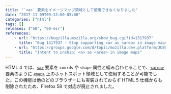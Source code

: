 ```yaml
---
title: "`<a>` 要素をイメージマップ領域として使用できなくなりました"
date: "2017-11-09T09:12:00-05:00"
categories: ["html"]
tags: []
releases: ["58", "60-esr"]
references:
    - url: "https://bugzilla.mozilla.org/show_bug.cgi?id=1317937"
      title: "Bug 1317937 - Stop supporting <a> as <area> in image maps (Assertion failure: !aContent->GetPrimaryFrame() || aState.mCreatingExtraFrames || aContent->NodeInfo()->NameAtom() == nsGkAtoms::area, at nsCSSFrameConstructor.cpp:5687)"
    - url: "https://groups.google.com/d/topic/mozilla.dev.platform/JUB5K-sz6ek/discussion"
      title: "Intent to unship: <a> as <area> in image maps"
---
```

HTML 4 では、[`<a>`](https://developer.mozilla.org/docs/Web/HTML/Element/a) 要素を `coords` や `shape` 属性と組み合わせることで、[`<area>`](https://developer.mozilla.org/docs/Web/HTML/Element/area) 要素のように [`<map>`](https://developer.mozilla.org/docs/Web/HTML/Element/map) 上のホットスポット領域として使用することが可能でした。この機能は他のどのブラウザーにも実装されておらず HTML 5 仕様からも削除されたため、Firefox 58 で対応が廃止されました。
